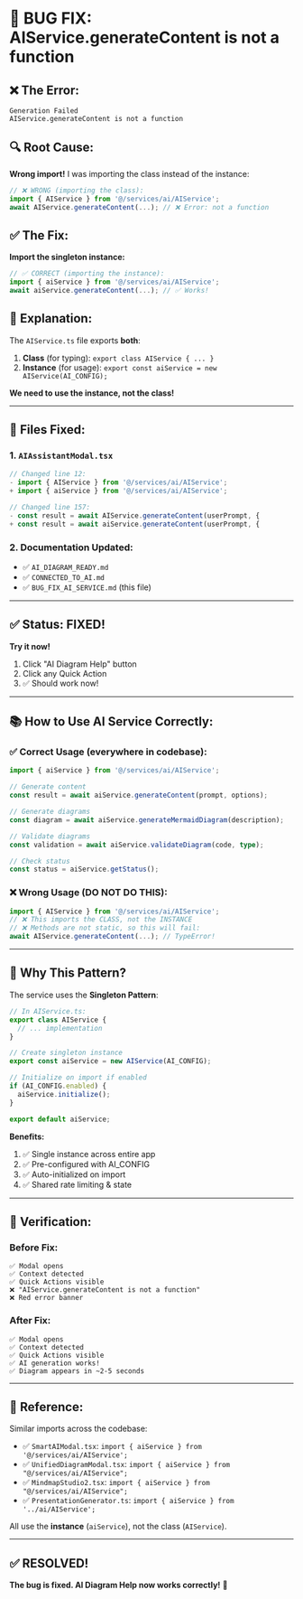 # 🐛 BUG FIX: AIService.generateContent is not a function

## ❌ **The Error:**
```
Generation Failed
AIService.generateContent is not a function
```

## 🔍 **Root Cause:**

**Wrong import!** I was importing the class instead of the instance:

```typescript
// ❌ WRONG (importing the class):
import { AIService } from '@/services/ai/AIService';
await AIService.generateContent(...); // ❌ Error: not a function
```

## ✅ **The Fix:**

**Import the singleton instance:**

```typescript
// ✅ CORRECT (importing the instance):
import { aiService } from '@/services/ai/AIService';
await aiService.generateContent(...); // ✅ Works!
```

## 📝 **Explanation:**

The `AIService.ts` file exports **both**:

1. **Class** (for typing): `export class AIService { ... }`
2. **Instance** (for usage): `export const aiService = new AIService(AI_CONFIG);`

**We need to use the instance, not the class!**

---

## 🔧 **Files Fixed:**

### 1. **`AIAssistantModal.tsx`**
```typescript
// Changed line 12:
- import { AIService } from '@/services/ai/AIService';
+ import { aiService } from '@/services/ai/AIService';

// Changed line 157:
- const result = await AIService.generateContent(userPrompt, {
+ const result = await aiService.generateContent(userPrompt, {
```

### 2. **Documentation Updated:**
- ✅ `AI_DIAGRAM_READY.md`
- ✅ `CONNECTED_TO_AI.md`
- ✅ `BUG_FIX_AI_SERVICE.md` (this file)

---

## ✅ **Status: FIXED!**

**Try it now!**
1. Click "AI Diagram Help" button
2. Click any Quick Action
3. ✅ Should work now!

---

## 📚 **How to Use AI Service Correctly:**

### **✅ Correct Usage (everywhere in codebase):**
```typescript
import { aiService } from '@/services/ai/AIService';

// Generate content
const result = await aiService.generateContent(prompt, options);

// Generate diagrams
const diagram = await aiService.generateMermaidDiagram(description);

// Validate diagrams
const validation = await aiService.validateDiagram(code, type);

// Check status
const status = aiService.getStatus();
```

### **❌ Wrong Usage (DO NOT DO THIS):**
```typescript
import { AIService } from '@/services/ai/AIService';
// ❌ This imports the CLASS, not the INSTANCE
// ❌ Methods are not static, so this will fail:
await AIService.generateContent(...); // TypeError!
```

---

## 🎯 **Why This Pattern?**

The service uses the **Singleton Pattern**:

```typescript
// In AIService.ts:
export class AIService {
  // ... implementation
}

// Create singleton instance
export const aiService = new AIService(AI_CONFIG);

// Initialize on import if enabled
if (AI_CONFIG.enabled) {
  aiService.initialize();
}

export default aiService;
```

**Benefits:**
1. ✅ Single instance across entire app
2. ✅ Pre-configured with AI_CONFIG
3. ✅ Auto-initialized on import
4. ✅ Shared rate limiting & state

---

## 🧪 **Verification:**

### **Before Fix:**
```
✅ Modal opens
✅ Context detected
✅ Quick Actions visible
❌ "AIService.generateContent is not a function"
❌ Red error banner
```

### **After Fix:**
```
✅ Modal opens
✅ Context detected
✅ Quick Actions visible
✅ AI generation works!
✅ Diagram appears in ~2-5 seconds
```

---

## 📖 **Reference:**

Similar imports across the codebase:
- ✅ `SmartAIModal.tsx`: `import { aiService } from '@/services/ai/AIService';`
- ✅ `UnifiedDiagramModal.tsx`: `import { aiService } from "@/services/ai/AIService";`
- ✅ `MindmapStudio2.tsx`: `import { aiService } from "@/services/ai/AIService";`
- ✅ `PresentationGenerator.ts`: `import { aiService } from '../ai/AIService';`

All use the **instance** (`aiService`), not the class (`AIService`).

---

## ✅ **RESOLVED!**

**The bug is fixed. AI Diagram Help now works correctly!** 🎉

